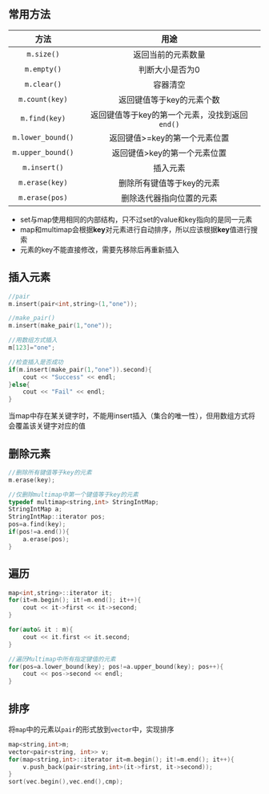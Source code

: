 ## 常用方法

|       方法        |                      用途                      |
| :---------------: | :--------------------------------------------: |
|    `m.size()`     |               返回当前的元素数量               |
|    `m.empty()`    |                判断大小是否为0                 |
|    `m.clear()`    |                    容器清空                    |
|  `m.count(key)`   |           返回键值等于key的元素个数            |
|   `m.find(key)`   | 返回键值等于key的第一个元素，没找到返回`end()` |
| `m.lower_bound()` |         返回键值>=key的第一个元素位置          |
| `m.upper_bound()` |          返回键值>key的第一个元素位置          |
|   `m.insert()`    |                    插入元素                    |
|  `m.erase(key)`   |           删除所有键值等于key的元素            |
|  `m.erase(pos)`   |            删除迭代器指向位置的元素            |

- set与map使用相同的内部结构，只不过set的value和key指向的是同一元素
- map和multimap会根据**key**对元素进行自动排序，所以应该根据**key**值进行搜索
- 元素的key不能直接修改，需要先移除后再重新插入



## 插入元素

```c++
//pair
m.insert(pair<int,string>(1,"one"));

//make_pair()
m.insert(make_pair(1,"one"));

//用数组方式插入
m[123]="one";

//检查插入是否成功
if(m.insert(make_pair(1,"one")).second){
    cout << "Success" << endl;
}else{
    cout << "Fail" << endl;
}
```

当map中存在某关键字时，不能用insert插入（集合的唯一性），但用数组方式将会覆盖该关键字对应的值



## 删除元素

```c++
//删除所有键值等于key的元素
m.erase(key);	

//仅删除multimap中第一个键值等于key的元素
typedef multimap<string,int> StringIntMap;
StringIntMap a;
StringIntMap::iterator pos;
pos=a.find(key);
if(pos!=a.end()){
    a.erase(pos);
}
```



## 遍历

```c++
map<int,string>::iterator it;
for(it=m.begin(); it!=m.end(); it++){
	cout << it->first << it->second;
}

for(auto& it : m){
	cout << it.first << it.second;
}

//遍历Multimap中所有指定键值的元素
for(pos=a.lower_bound(key); pos!=a.upper_bound(key); pos++){
    cout << pos->second << endl;
}
```



## 排序

将`map`中的元素以`pair`的形式放到`vector`中，实现排序

```c++
map<string,int>m;
vector<pair<string, int>> v;
for(map<string,int>::iterator it=m.begin(); it!=m.end(); it++){
	v.push_back(pair<string,int>(it->first, it->second));
}
sort(vec.begin(),vec.end(),cmp);
```

